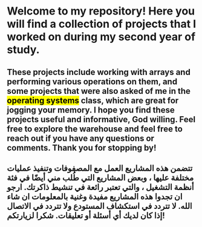 # Welcome to my repository! Here you will find a collection of projects that I worked on during my second year of study. 
## These projects include working with arrays and performing various operations on them, and some projects that were also asked of me in the <mark>operating systems</mark> class, which are great for jogging your memory. I hope you find these projects useful and informative, God willing. Feel free to explore the warehouse and feel free to reach out if you have any questions or comments. Thank you for stopping by!
## تتضمن هذه المشاريع العمل مع المصفوفات وتنفيذ عمليات مختلفة عليها ، وبعض المشاريع التي طُلب مني أيضًا في فئة أنظمة التشغيل <mark> </mark> ، والتي تعتبر رائعة في تنشيط ذاكرتك. ارجو ان تجدوا هذه المشاريع مفيدة وغنية بالمعلومات ان شاء الله. لا تتردد في استكشاف المستودع ولا تتردد في الاتصال إذا كان لديك أي أسئلة أو تعليقات. شكرا لزيارتكم!



